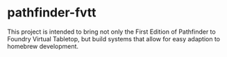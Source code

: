 # pathfinder-fvtt

This project is intended to bring not only the First Edition of Pathfinder
to Foundry Virtual Tabletop, but build systems that allow for easy adaption
to homebrew development.
